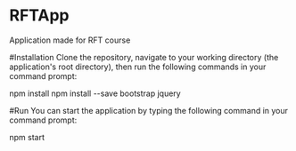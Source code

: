 # RFTApp
Application made for RFT course

#Installation 
Clone the repository, navigate to your working directory (the application's root directory), then run the following commands in your command prompt:

npm install
npm install --save bootstrap jquery

#Run
You can start the application by typing the following command in your command prompt:

npm start